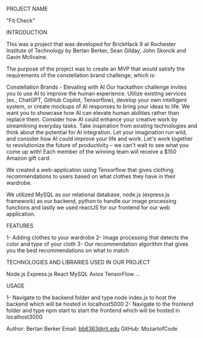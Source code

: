 PROJECT NAME

"Fit Check" 

INTRODUCTION

This was a project that was developed for BrickHack 9 at Rochester Institute of Technology by Bertan Berker, Sean Gilday, John Skorcik and Gavin Mcllvaine.

The purpose of the project was to create an MVP that would satisfy the requirements of the constellation brand challenge, which is:

 Constellation Brands - Elevating with AI
Our hackathon challenge invites you to use AI to improve the human experience. Utilize existing services (ex., ChatGPT, GitHub Copilot, Tensorflow),
develop your own intelligent system, or create mockups of AI responses to bring your ideas to life. We want you to showcase how AI can elevate human abilities
rather than replace them. Consider how AI could enhance your creative work by streamlining everyday tasks. Take inspiration from existing technologies and think about
the potential for AI integration. Let your imagination run wild, and consider how AI could improve your life and work. Let's work together to revolutionize the future
of productivity – we can't wait to see what you come up with! Each member of the winning team will receive a $150 Amazon gift card.

We created a web-application using Tensorflow that gives clothing recommendations to users based on what clothes they have in their wardrobe.

We utilized MySQL as our relational database, node.js (express.js framework) as our backend, python to handle our image processing functions and lastly we used
reactJS for our frontend for our web application.

FEATURES

1- Adding clothes to your wardrobe
2- Image processing that detects the color and type of your cloth
3- Our recommendation algorithm that gives you the best recommendations on what to match


TECHNOLOGIES AND LIBRARIES USED IN OUR PROJECT

Node.js
Express.js
React
MySQL
Axios
TensorFlow
...

USAGE

1- Navigate to the backend folder and type node index.js to host the backend which will be hosted in localhost5000
2- Navigate to the frontend folder and type npm start to start the frontend which will be hosted in localhost3000


Author: Bertan Berker
Email: bb6363@rit.edu
GitHub: MozartofCode
